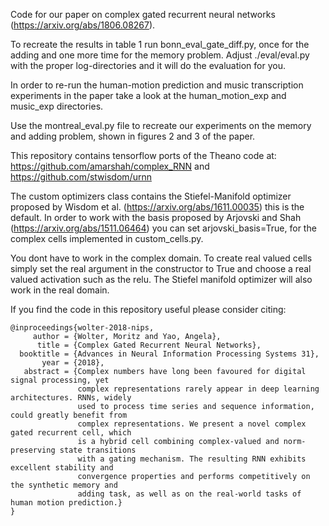 Code for our paper on complex gated recurrent neural networks (https://arxiv.org/abs/1806.08267).

To recreate the results in table 1 run bonn_eval_gate_diff.py, once for the adding and one
more time for the memory problem. Adjust ./eval/eval.py with the proper log-directories and it will
do the evaluation for you.

In order to re-run the human-motion prediction and music transcription experiments in the 
paper take a look at the human_motion_exp and music_exp directories.

Use the montreal_eval.py file to recreate our experiments on the memory and adding problem, shown
in figures 2 and 3 of the paper.

This repository contains tensorflow ports of the Theano code at:
https://github.com/amarshah/complex_RNN
and https://github.com/stwisdom/urnn

The custom optimizers class contains the Stiefel-Manifold optimizer proposed 
by Wisdom et al. (https://arxiv.org/abs/1611.00035) this is the default.
In order to work with the basis proposed by Arjovski and Shah (https://arxiv.org/abs/1511.06464)
you can set arjovski_basis=True, for the complex cells implemented in custom_cells.py. 

You dont have to work in the complex domain. To create real valued cells simply
set the real argument in the constructor to True and choose a real valued
activation such as the relu. The Stiefel manifold optimizer will also work in the 
real domain.

If you find the code in this repository useful please consider citing:
```
@inproceedings{wolter-2018-nips,
     author = {Wolter, Moritz and Yao, Angela},
      title = {Complex Gated Recurrent Neural Networks},
  booktitle = {Advances in Neural Information Processing Systems 31},
       year = {2018},
   abstract = {Complex numbers have long been favoured for digital signal processing, yet
               complex representations rarely appear in deep learning architectures. RNNs, widely
               used to process time series and sequence information, could greatly benefit from
               complex representations. We present a novel complex gated recurrent cell, which
               is a hybrid cell combining complex-valued and norm-preserving state transitions
               with a gating mechanism. The resulting RNN exhibits excellent stability and
               convergence properties and performs competitively on the synthetic memory and
               adding task, as well as on the real-world tasks of human motion prediction.}
}
```


